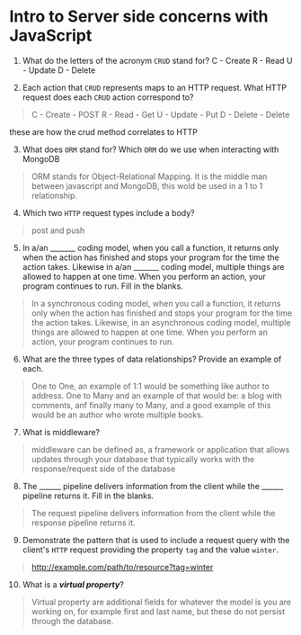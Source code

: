 # Intro to Server side concerns with JavaScript
01. What do the letters of the acronym `CRUD` stand for?
  C - Create
  R - Read
  U - Update
  D - Delete

02. Each action that `CRUD` represents maps to an HTTP request. What HTTP request does each `CRUD` action correspond to?

  >   C - Create - POST
  R - Read - Get 
  U - Update - Put
  D - Delete - Delete 

  these are how the crud method correlates to HTTP

03. What does `ORM` stand for? Which `ORM` do we use when interacting with MongoDB

  > ORM stands for Object-Relational Mapping. It is the middle man between javascript and MongoDB, this wold be used in a 1 to 1 relationship. 

04. Which two `HTTP` request types include a body?

  > post and push

05. In a/an _______ coding model, when you call a function, it returns only when the action has finished and stops your program for the time the action takes. Likewise in a/an _______ coding model, multiple things are allowed to happen at one time. When you perform an action, your program continues to run.  Fill in the blanks.

  > In a synchronous coding model, when you call a function, it returns only when the action has finished and stops your program for the time the action takes. Likewise, in an asynchronous coding model, multiple things are allowed to happen at one time. When you perform an action, your program continues to run.

06. What are the three types of data relationships? Provide an example of each.

  > One to One, an example of 1:1 would be something like author to address.  One to Many and an example of that would be: a blog with comments, anf finally many to Many, and a good example of this would be an author who wrote multiple books. 

07. What is middleware?

  > middleware can be defined as, a framework or application that allows updates through your database that typically works with the response/request side of the database

08. The ______ pipeline delivers information from the client while the ______ pipeline returns it. Fill in the blanks. 

  > The request pipeline delivers information from the client while the response pipeline returns it.

09. Demonstrate the pattern that is used to include a request query with the client's `HTTP` request providing the property `tag` and the value `winter`.

  > http://example.com/path/to/resource?tag=winter

10. What is a ***virtual property***?

  > Virtual property are additional fields for whatever the model is you are working on, for example first and last name, but these do not persist through the database. 
